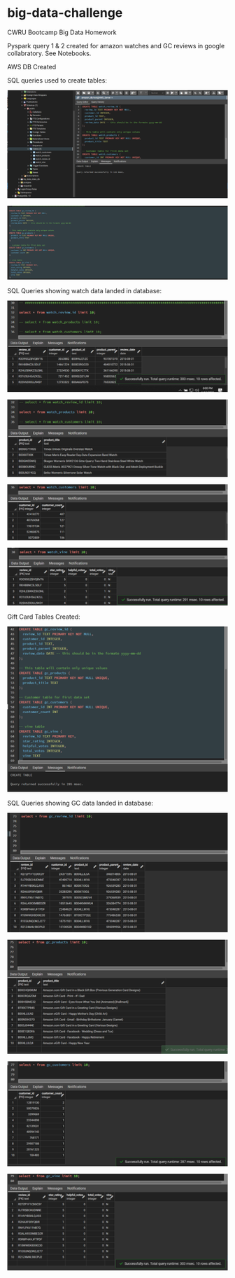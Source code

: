 # big-data-challenge

CWRU Bootcamp Big Data Homework

Pyspark query 1 & 2 created for amazon watches  and GC reviews in google collabratory.  See Notebooks.

AWS DB Created

SQL queries used to create tables:

![](image/README/1642449978085.png)

![](image/README/1642453934216.png)

SQL Queries showing watch data landed in database:

![](image/README/1642467644756.png)

![](image/README/1642467688431.png)

![](image/README/1642467878838.png)

![](image/README/1642468245383.png)

Gift Card Tables Created:

![](image/README/1642468363121.png)

SQL Queries showing GC data landed in database:

![](image/README/1642469021900.png)

![](image/README/1642469084918.png)

![](image/README/1642469153937.png)

![](image/README/1642469208892.png)
